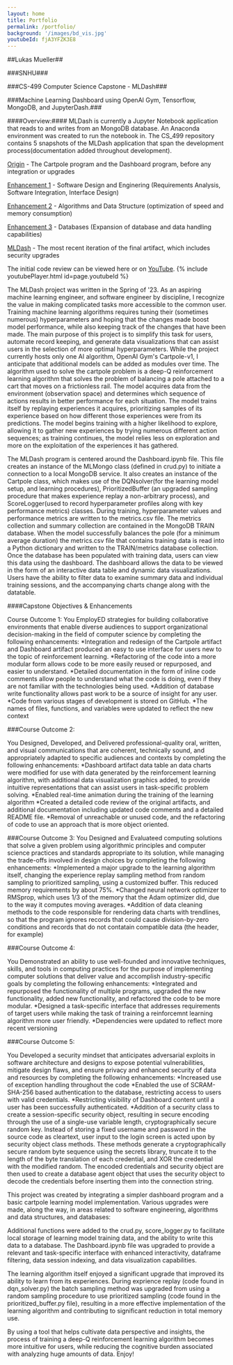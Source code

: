 ```yaml
---
layout: home
title: Portfolio
permalink: /portfolio/
background: '/images/bd_vis.jpg'
youtubeId: fjA3YFZK3E8
---
```

##Lukas Mueller##

###SNHU###

###CS-499 Computer Science Capstone - MLDash###

###Machine Learning Dashboard using OpenAI Gym, Tensorflow, MongoDB, and JupyterDash.###

####Overview:#### 
MLDash is currently a Jupyter Notebook application that reads to and writes from an MongoDB database. 
An Anaconda environment was created to run the notebook in. The CS_499 repository contains 5 snapshots of the MLDash
application that span the development process(documentation added throughout development).

[Origin][ml-origin] - The Cartpole program and the Dashboard program, before any integration or upgrades

[Enhancement 1][ml-enhancea] - Software Design and Enginering (Requirements Analysis, Software Integration, Interface Design)

[Enhancement 2][ml-enhanceb] - Algorithms and Data Structure (optimization of speed and memory consumption)

[Enhancement 3][ml-enhancec] - Databases (Expansion of database and data handling capabilities)

[MLDash][ml-enhanced] - The most recent iteration of the final artifact, which includes security upgrades

The initial code review can be viewed here or on [YouTube][code-review].
{% include youtubePlayer.html id=page.youtubeId %}


The MLDash project was written in the Spring of '23. As an aspiring machine learning engineer, and software engineer by discipline, I recognize the value in making complicated tasks more accessible to the common user. Training machine learning algorithms requires tuning their (sometimes numerous) hyperparameters and hoping that the changes made boost model performance, while also keeping track of the changes that have been made. The main purpose of this project is to simplify this task for users, automate record keeping, and generate data visualizations that can assist users in the selection of more optimal hyperparameters. While the project currently hosts only one AI algorithm, OpenAI Gym's Cartpole-v1, I anticipate that additional models can be added as modules over time. The algorithm used to solve the cartpole problem is a deep-Q reinforcement learning algorithm that solves the problem of balancing a pole attached to a cart that moves on a frictionless rail. The model acquires data from the environment (observation space) and determines which sequence of actions results in better performance for each situation. The model trains itself by replaying experiences it acquires, prioritizing samples of its experience based on how different those experiences were from its predictions. The model begins training with a higher likelihood to explore, allowing it to gather new experiences by trying numerous different action sequences; as training continues, the model relies less on exploration and more on the exploitation of the experiences it has gathered. 

The MLDash program is centered around the Dashboard.ipynb file. This file creates an instance of the MLMongo class (defined in crud.py) to initiate a connection to a local MongoDB service. It also creates an instance of the Cartpole class, which makes use of the DQNsolver(for the learning model setup, and learning procedures), PrioritizedBuffer (an upgraded sampling procedure that makes experience replay a non-arbitrary process), and ScoreLogger(used to record 
hyperparameter profiles along with key performance metrics) classes. During training, hyperparameter values and performance metrics are written to the metrics.csv file. The metrics collection and summary collection are contained in the MongoDB TRAIN database. When the model successfully balances the pole (for a minimum average duration) the metrics.csv file that contains training data is read into a Python dictionary and written to the TRAIN/metrics database collection. Once the 
database has been populated with training data, users can view this data using the dashboard. The dashboard allows the data to be viewed in the form of an interactive data table and dynamic data visualizations. Users have the ability to filter data to examine summary data and individual training sessions, and the accompanying charts change along with the datatable.

####Capstone Objectives & Enhancements

Course Outcome 1: You EmployED strategies for building collaborative environments that enable diverse audiences to support organizational decision-making in the field of computer science by completing the following enhancements:
*Integration and redesign of the Cartpole artifact and Dashboard artifact produced an easy to use interface for users new to the topic of reinforcement learning.
*Refactoring of the code into a more modular form allows code to be more easily reused or repurposed, and easier to understand. 
*Detailed documentation in the form of inline code comments allow people to understand what the code is doing, even if they are not familiar with the technologies being used. 
*Addition of database write functionality allows past work to be a source of insight for any user.
*Code from various stages of development is stored on GitHub.
*The names of files, functions, and variables were updated to reflect the new context
 

###Course Outcome 2:

You Designed, Developed, and Delivered professional-quality oral, written, and visual communications that are coherent, technically sound, and appropriately adapted to specific audiences and contexts by completing the following enhancements:
*Dashboard artifact data table an data charts were modified for use with data generated by the reinforcement learning algorithm, with additional data visualization graphics added, to provide intuitive representations that can assist users in task-specific problem solving.
*Enabled real-time animation during the training of the learning algorithm
*Created a detailed code review of the original artifacts, and additional documentation including updated code comments and a detailed README file.
*Removal of unreachable or unused code, and the refactoring of code to use an approach that is more object oriented. 

###Course Outcome 3:
You Designed and Evaluateed computing solutions that solve a given problem using algorithmic principles and computer science practices and standards appropriate to its solution, while managing the trade-offs involved in design choices by completing the following enhancements:
*Implemented a major upgrade to the learning algorithm itself, changing the experience replay sampling method from random sampling to prioritized sampling, using a customized buffer. This reduced memory requirements by about 75%.
*Changed neural network optimizer to RMSprop, which uses 1/3 of the memory that the Adam optimizer did, due to the way it computes moving averages.
*Addition of data cleaning methods to the code responsible for rendering data charts with trendlines, so that the program ignores records that could cause division-by-zero conditions and records that do not contatain compatible data (the header, for example)

###Course Outcome 4: 

You Demonstrated an ability to use well-founded and innovative techniques, skills, and tools in computing practices for the purpose of implementing computer solutions that deliver value and accomplish industry-specific goals by completing the following enhancements:
*Integrated and repurposed the functionality of multiple programs, upgraded the new functionality, added new functionality, and refactored the code to be more modular.
*Designed a task-specific interface that addresses requirements of target users while making the task of training a reinforcemnt learning algorithm more user friendly.
*Dependencies were updated to reflect more recent versioning

###Course Outcome 5:

You Developed a security mindset that anticipates adversarial exploits in software architecture and designs to expose potential vulnerabilities, mitigate design flaws, and ensure privacy and enhanced security of data and resources by completing the following enhancements:
*Increased use of exception handling throughout the code
*Enabled the use of SCRAM-SHA-256 based authentication to the database, restricting access to users with valid credentials.
*Restricting visibility of Dashboard content until a user has been successfully authenticated.
*Addition of a security class to create a session-specific security object, resulting in secure encoding through the use of a single-use variable length, cryptographically secure random key. Instead of storing a fixed username and password in the source code as cleartext, user input to the login screen is acted upon by security object class methods. These methods generate a cryptographically secure random byte sequence using the secrets library, truncate it to the length of the byte translation of each credential, and XOR the credential with the modified random. The encoded credentials and security object are then used to create a database agent object that uses the security object to decode the credentials before inserting them into the connection string.


This project was created by integrating a simpler dashboard program and a basic cartpole learning model implementation.
Various upgrades were made, along the way, in areas related to software engineering, algorithms and data structures,
and databases:

Additional functions were added to the crud.py, score_logger.py to facilitate local storage of learning model training
data, and the ability to write this data to a database. The Dashboard.ipynb file was upgraded to provide a relevant 
and task-specific interface with enhanced interactivity, dataframe filtering, data session indexing, and data 
visualization capabilities.

The learning algorithm itself enjoyed a significant upgrade that improved its ability to learn from its experiences.
During exprience replay (code found in dqn_solver.py) the batch sampling method was upgraded from using a random
sampling procedure to use prioritized sampling (code found in the prioritized_buffer.py file), resulting in a more
effective implementation of the learning algorithm and contributing to significant reduction in total memory use. 

By using a tool that helps cultivate data perspective and insights, the process of training a deep-Q reinforcement
learning algorithm becomes more intuitive for users, while reducing the cognitive burden associated with analyzing
huge amounts of data. Enjoy!

[MLDash on Github]: [ml-dash]
[README on GitGub]: [read-me]

[read-me]: https://github.com/lumutek/lumutek.github.io/blob/main/README.md
[ml-dash]: https://github.com/lumutek/CS-499/

[ml-origin]: https://github.com/lumutek/lumutek.github.io/tree/main/MLDash/1-Origin
[ml-enhancea]: https://github.com/lumutek/lumutek.github.io/tree/main/MLDash/2-Enhancement_1_Software_Design_and_Engineering
[ml-enhanceb]: https://github.com/lumutek/lumutek.github.io/tree/main/MLDash/3-Enhancement_2_Algorithms_and_Data_Structure
[ml-enhancec]: https://github.com/lumutek/lumutek.github.io/tree/main/MLDash/4-Enhancement_3_Databases
[ml-enhanced]: https://github.com/lumutek/lumutek.github.io/tree/main/MLDash/5-MLDash

[code-review]: https://youtu.be/fjA3YFZK3E8

